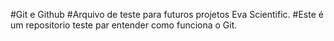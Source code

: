 
#Git e Github
#Arquivo de teste para futuros projetos Eva Scientific.
#Este é um repositorio teste par entender como funciona o Git.
